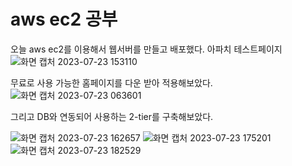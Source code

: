 # aws ec2 공부

오늘 aws ec2를 이용해서 웹서버를 만들고 배포했다.
아파치 테스트페이지
![화면 캡처 2023-07-23 153110](https://github.com/minheebaek/TIL/assets/105588896/3cac93e5-226e-42c2-9efa-4a8a543e1df2)

무료로 사용 가능한 홈페이지를 다운 받아 적용해보았다.
![화면 캡처 2023-07-23 063601](https://github.com/minheebaek/TIL/assets/105588896/e6f55b40-7003-45aa-8829-6288d20f2f50)

그리고 DB와 연동되어 사용하는 2-tier를 구축해보았다.

![화면 캡처 2023-07-23 162657](https://github.com/minheebaek/TIL/assets/105588896/174dc6ed-5dfc-4107-a3d7-cce9d1bb385c)
![화면 캡처 2023-07-23 175201](https://github.com/minheebaek/TIL/assets/105588896/51b50e53-abae-4672-b8f6-aeb7e7d5890d)
![화면 캡처 2023-07-23 182529](https://github.com/minheebaek/TIL/assets/105588896/36f193c3-0440-4add-b1d0-ad1623fb9520)

